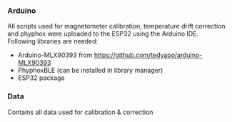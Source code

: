 
### Arduino
All scripts used for magnetometer calibration, temperature drift correction and phyphox were uploaded to the ESP32 using the Arduino IDE.  
Following libraries are needed:
- Arduino-MLX90393 from https://github.com/tedyapo/arduino-MLX90393
- PhyphoxBLE (can be installed in library manager)
- ESP32 package

### Data
Contains all data used for calibration & correction

